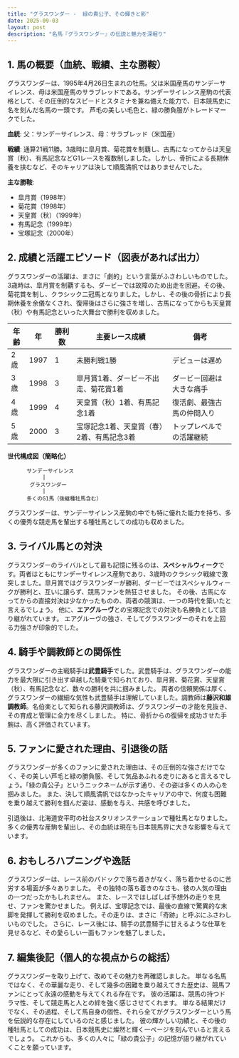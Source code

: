 ```yaml
---
title: "グラスワンダー -  緑の貴公子、その輝きと影"
date: 2025-09-03
layout: post
description: "名馬『グラスワンダー』の伝説と魅力を深堀り"
---
```


## 1. 馬の概要（血統、戦績、主な勝鞍）

グラスワンダーは、1995年4月26日生まれの牡馬。父は米国産馬のサンデーサイレンス、母は米国産馬のサラブレッドである。サンデーサイレンス産駒の代表格として、その圧倒的なスピードとスタミナを兼ね備えた能力で、日本競馬史に名を刻んだ名馬の一頭です。  芦毛の美しい毛色と、緑の勝負服がトレードマークでした。

**血統**:  父：サンデーサイレンス、母：サラブレッド（米国産）

**戦績**:  通算21戦11勝。3歳時に皐月賞、菊花賞を制覇し、古馬になってからは天皇賞（秋）、有馬記念などG1レースを複数制しました。しかし、骨折による長期休養を挟むなど、そのキャリアは決して順風満帆ではありませんでした。

**主な勝鞍**:

* 皐月賞（1998年）
* 菊花賞（1998年）
* 天皇賞（秋）（1999年）
* 有馬記念（1999年）
* 宝塚記念（2000年）


## 2. 成績と活躍エピソード（図表があれば出力）


グラスワンダーの活躍は、まさに「劇的」という言葉がふさわしいものでした。3歳時は、皐月賞を制覇するも、ダービーでは故障のため出走を回避。その後、菊花賞を制し、クラシック二冠馬となりました。しかし、その後の骨折により長期休養を余儀なくされ、復帰後はさらに強さを増し、古馬になってからも天皇賞（秋）や有馬記念といった大舞台で勝利を収めました。


| 年齢 | 年 | 勝利数 | 主要レース成績 | 備考 |
|---|---|---|---|---|
| 2歳 | 1997 | 1 |  未勝利戦1勝 |  デビューは遅め |
| 3歳 | 1998 | 3 | 皐月賞1着、ダービー不出走、菊花賞1着 | ダービー回避は大きな痛手 |
| 4歳 | 1999 | 4 | 天皇賞（秋）1着、有馬記念1着 |  復活劇、最強古馬の仲間入り |
| 5歳 | 2000 | 3 | 宝塚記念1着、天皇賞（春）2着、有馬記念3着 |  トップレベルでの活躍継続 |


**世代構成図（簡略化）**

```
      サンデーサイレンス
           |
       グラスワンダー
           |
      多くのG1馬（後継種牡馬含む）
```

グラスワンダーは、サンデーサイレンス産駒の中でも特に優れた能力を持ち、多くの優秀な競走馬を輩出する種牡馬としての成功も収めました。


## 3. ライバル馬との対決

グラスワンダーのライバルとして最も記憶に残るのは、**スペシャルウィーク**です。両者はともにサンデーサイレンス産駒であり、3歳時のクラシック戦線で激突しました。皐月賞ではグラスワンダーが勝利、ダービーではスペシャルウィークが勝利と、互いに譲らず、競馬ファンを熱狂させました。  その後、古馬になってからの直接対決は少なかったものの、両者の競演は、一つの時代を築いたと言えるでしょう。  他に、**エアグルーヴ**との宝塚記念での対決も名勝負として語り継がれています。  エアグルーヴの強さ、そしてグラスワンダーのそれを上回る力強さが印象的でした。


## 4. 騎手や調教師との関係性

グラスワンダーの主戦騎手は**武豊騎手**でした。武豊騎手は、グラスワンダーの能力を最大限に引き出す卓越した騎乗で知られており、皐月賞、菊花賞、天皇賞（秋）、有馬記念など、数々の勝利を共に掴みました。  両者の信頼関係は厚く、グラスワンダーの繊細な気性も武豊騎手は理解していました。調教師は**藤沢和雄調教師**。名伯楽として知られる藤沢調教師は、グラスワンダーの才能を見抜き、その育成と管理に全力を尽くしました。  特に、骨折からの復帰を成功させた手腕は、高く評価されています。


## 5. ファンに愛された理由、引退後の話

グラスワンダーが多くのファンに愛された理由は、その圧倒的な強さだけでなく、その美しい芦毛と緑の勝負服、そして気品あふれる走りにあると言えるでしょう。「緑の貴公子」というニックネームが示す通り、その姿は多くの人の心を掴みました。  また、決して順風満帆ではなかったキャリアの中で、何度も困難を乗り越えて勝利を掴んだ姿は、感動を与え、共感を呼びました。

引退後は、北海道安平町の社台スタリオンステーションで種牡馬となりました。多くの優秀な産駒を輩出し、その血統は現在も日本競馬界に大きな影響を与えています。


## 6. おもしろハプニングや逸話

グラスワンダーは、レース前のパドックで落ち着きがなく、落ち着かせるのに苦労する場面が多々ありました。  その独特の落ち着きのなさも、彼の人気の理由の一つだったかもしれません。  また、レースではしばしば予想外の走りを見せ、ファンを驚かせました。  例えば、宝塚記念では、最後の直線で驚異的な末脚を発揮して勝利を収めました。その走りは、まさに「奇跡」と呼ぶにふさわしいものでした。  さらに、レース後には、騎手の武豊騎手に甘えるような仕草を見せるなど、その愛らしい一面もファンを魅了しました。


## 7. 編集後記（個人的な視点からの総括）

グラスワンダーを取り上げて、改めてその魅力を再確認しました。  単なる名馬ではなく、その華麗な走り、そして幾多の困難を乗り越えてきた歴史は、競馬ファンにとって永遠の感動を与えてくれる存在です。  彼の活躍は、競馬の持つドラマ性、そして競走馬と人との絆を強く感じさせてくれます。  単なる結果だけでなく、その過程、そして馬自身の個性、それら全てがグラスワンダーという馬を伝説的な存在にしているのだと感じました。  彼の輝かしい功績と、その後の種牡馬としての成功は、日本競馬史に燦然と輝く一ページを刻んでいると言えるでしょう。  これからも、多くの人々に「緑の貴公子」の記憶が語り継がれていくことを願っています。
